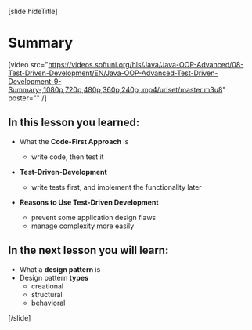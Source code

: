 [slide hideTitle]

# Summary

[video src="https://videos.softuni.org/hls/Java/Java-OOP-Advanced/08-Test-Driven-Development/EN/Java-OOP-Advanced-Test-Driven-Development-9-Summary-,1080p,720p,480p,360p,240p,.mp4/urlset/master.m3u8" poster="" /]

## In this lesson you learned:

- What the **Code-First Approach** is
  - write code, then test it

- **Test-Driven-Development**
  - write tests first, and implement the functionality later

- **Reasons to Use Test-Driven Development**
  - prevent some application design flaws
  - manage complexity more easily

## In the next lesson you will learn:

- What a **design pattern** is
- Design pattern **types**
    * creational
    * structural
    * behavioral

[/slide]
